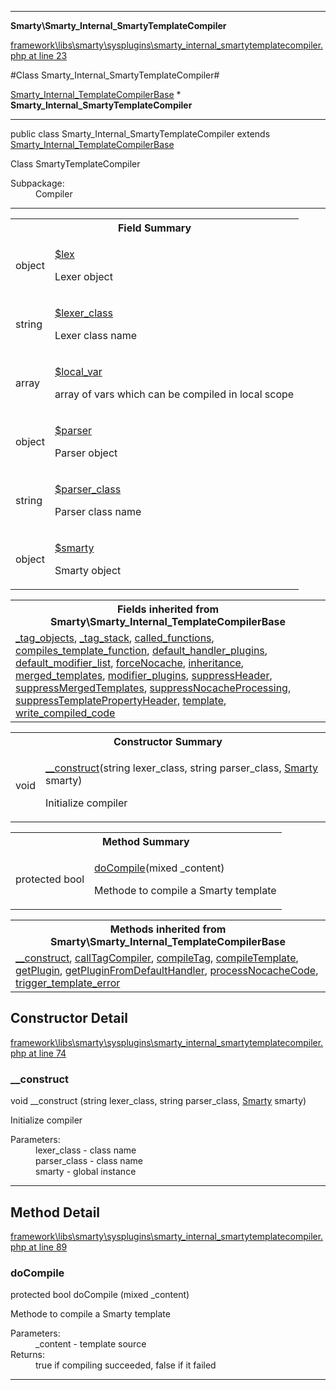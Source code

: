 

- - -

**Smarty\Smarty_Internal_SmartyTemplateCompiler**


<a href="https://github.com/JeyDotC/Hirudo/blob/master/framework/libs/smarty/sysplugins/smarty_internal_smartytemplatecompiler.php#L23" >framework\libs\smarty\sysplugins\smarty_internal_smartytemplatecompiler.php at line 23</a>

#Class Smarty_Internal_SmartyTemplateCompiler#

<a href="https://github.com/JeyDotC/Hirudo-docs/blob/master/smarty/Smarty_Internal_TemplateCompilerBase.md">Smarty_Internal_TemplateCompilerBase</a>
    * **Smarty_Internal_SmartyTemplateCompiler**




- - -

<p class="signature"><span class='k'>public  class</span> <span class='nx'>Smarty_Internal_SmartyTemplateCompiler</span>
extends <a href="https://github.com/JeyDotC/Hirudo-docs/blob/master/smarty/Smarty_Internal_TemplateCompilerBase.md">Smarty_Internal_TemplateCompilerBase</a>

</p>

<div class="comment" id="overview_description"><p>Class SmartyTemplateCompiler</p></div>

<dl>
<dt>Subpackage:</dt>
<dd>Compiler</dd>
</dl>


- - -



<table id="summary_field">
<tr><th colspan="2">Field Summary</th></tr>
<tr>
<td><span class='k'></span> <span class='nx'>object</span></td>
<td class="description"><p class="name" ><a href="#lex"> $lex</a>
                                </p><p class="description">Lexer object</p></td>
</tr>
<tr>
<td><span class='k'></span> <span class='nx'>string</span></td>
<td class="description"><p class="name" ><a href="#lexer_class"> $lexer_class</a>
                                </p><p class="description">Lexer class name</p></td>
</tr>
<tr>
<td><span class='k'></span> <span class='nx'>array</span></td>
<td class="description"><p class="name" ><a href="#local_var"> $local_var</a>
                                </p><p class="description">array of vars which can be compiled in local scope</p></td>
</tr>
<tr>
<td><span class='k'></span> <span class='nx'>object</span></td>
<td class="description"><p class="name" ><a href="#parser"> $parser</a>
                                </p><p class="description">Parser object</p></td>
</tr>
<tr>
<td><span class='k'></span> <span class='nx'>string</span></td>
<td class="description"><p class="name" ><a href="#parser_class"> $parser_class</a>
                                </p><p class="description">Parser class name</p></td>
</tr>
<tr>
<td><span class='k'></span> <span class='nx'>object</span></td>
<td class="description"><p class="name" ><a href="#smarty"> $smarty</a>
                                </p><p class="description">Smarty object</p></td>
</tr>
</table>

<table class="inherit">
<tr><th colspan="2">Fields inherited from Smarty\Smarty_Internal_TemplateCompilerBase</th></tr>
<tr><td><a href="https://github.com/JeyDotC/Hirudo-docs/blob/master/smarty/Smarty_Internal_TemplateCompilerBase.md#_tag_objects">_tag_objects</a>, <a href="https://github.com/JeyDotC/Hirudo-docs/blob/master/smarty/Smarty_Internal_TemplateCompilerBase.md#_tag_stack">_tag_stack</a>, <a href="https://github.com/JeyDotC/Hirudo-docs/blob/master/smarty/Smarty_Internal_TemplateCompilerBase.md#called_functions">called_functions</a>, <a href="https://github.com/JeyDotC/Hirudo-docs/blob/master/smarty/Smarty_Internal_TemplateCompilerBase.md#compiles_template_function">compiles_template_function</a>, <a href="https://github.com/JeyDotC/Hirudo-docs/blob/master/smarty/Smarty_Internal_TemplateCompilerBase.md#default_handler_plugins">default_handler_plugins</a>, <a href="https://github.com/JeyDotC/Hirudo-docs/blob/master/smarty/Smarty_Internal_TemplateCompilerBase.md#default_modifier_list">default_modifier_list</a>, <a href="https://github.com/JeyDotC/Hirudo-docs/blob/master/smarty/Smarty_Internal_TemplateCompilerBase.md#forceNocache">forceNocache</a>, <a href="https://github.com/JeyDotC/Hirudo-docs/blob/master/smarty/Smarty_Internal_TemplateCompilerBase.md#inheritance">inheritance</a>, <a href="https://github.com/JeyDotC/Hirudo-docs/blob/master/smarty/Smarty_Internal_TemplateCompilerBase.md#merged_templates">merged_templates</a>, <a href="https://github.com/JeyDotC/Hirudo-docs/blob/master/smarty/Smarty_Internal_TemplateCompilerBase.md#modifier_plugins">modifier_plugins</a>, <a href="https://github.com/JeyDotC/Hirudo-docs/blob/master/smarty/Smarty_Internal_TemplateCompilerBase.md#suppressHeader">suppressHeader</a>, <a href="https://github.com/JeyDotC/Hirudo-docs/blob/master/smarty/Smarty_Internal_TemplateCompilerBase.md#suppressMergedTemplates">suppressMergedTemplates</a>, <a href="https://github.com/JeyDotC/Hirudo-docs/blob/master/smarty/Smarty_Internal_TemplateCompilerBase.md#suppressNocacheProcessing">suppressNocacheProcessing</a>, <a href="https://github.com/JeyDotC/Hirudo-docs/blob/master/smarty/Smarty_Internal_TemplateCompilerBase.md#suppressTemplatePropertyHeader">suppressTemplatePropertyHeader</a>, <a href="https://github.com/JeyDotC/Hirudo-docs/blob/master/smarty/Smarty_Internal_TemplateCompilerBase.md#template">template</a>, <a href="https://github.com/JeyDotC/Hirudo-docs/blob/master/smarty/Smarty_Internal_TemplateCompilerBase.md#write_compiled_code">write_compiled_code</a></td></tr></table>

<table id="summary_constructor">
<tr><th colspan="2">Constructor Summary</th></tr>
<tr>
<td><span class='k'></span> <span class='nx'>void</span></td>
<td class="description"><p class="name"><a href="#__construct">__construct</a>(string lexer_class, string parser_class, <a href="https://github.com/JeyDotC/Hirudo/blob/master/smarty/Smarty.md">Smarty</a> smarty)</p><p class="description">Initialize compiler</p></td>
</tr>
</table>

<table id="summary_method">
<tr><th colspan="2">Method Summary</th></tr>
<tr>
<td><span class='k'>protected </span> <span class='nx'>bool</span></td>
<td class="description"><p class="name"><a href="#docompile">doCompile</a>(mixed _content)</p><p class="description">Methode to compile a Smarty template</p></td>
</tr>
</table>

<table class="inherit">
<tr><th colspan="2">Methods inherited from Smarty\Smarty_Internal_TemplateCompilerBase</th></tr>
<tr><td><a href="https://github.com/JeyDotC/Hirudo-docs/blob/master/smarty/Smarty_Internal_TemplateCompilerBase.md#__construct">__construct</a>, <a href="https://github.com/JeyDotC/Hirudo-docs/blob/master/smarty/Smarty_Internal_TemplateCompilerBase.md#callTagCompiler">callTagCompiler</a>, <a href="https://github.com/JeyDotC/Hirudo-docs/blob/master/smarty/Smarty_Internal_TemplateCompilerBase.md#compileTag">compileTag</a>, <a href="https://github.com/JeyDotC/Hirudo-docs/blob/master/smarty/Smarty_Internal_TemplateCompilerBase.md#compileTemplate">compileTemplate</a>, <a href="https://github.com/JeyDotC/Hirudo-docs/blob/master/smarty/Smarty_Internal_TemplateCompilerBase.md#getPlugin">getPlugin</a>, <a href="https://github.com/JeyDotC/Hirudo-docs/blob/master/smarty/Smarty_Internal_TemplateCompilerBase.md#getPluginFromDefaultHandler">getPluginFromDefaultHandler</a>, <a href="https://github.com/JeyDotC/Hirudo-docs/blob/master/smarty/Smarty_Internal_TemplateCompilerBase.md#processNocacheCode">processNocacheCode</a>, <a href="https://github.com/JeyDotC/Hirudo-docs/blob/master/smarty/Smarty_Internal_TemplateCompilerBase.md#trigger_template_error">trigger_template_error</a></td></tr></table>

<h2 id="detail_method">Constructor Detail</h2>

<a href="https://github.com/JeyDotC/Hirudo/blob/master/framework/libs/smarty/sysplugins/smarty_internal_smartytemplatecompiler.php#L74" >framework\libs\smarty\sysplugins\smarty_internal_smartytemplatecompiler.php at line 74</a>

<h3 id="__construct">__construct</h3>
<span class='k'></span> <span class='nx'>void</span> <span class='nf'>__construct</span> (string lexer_class, string parser_class, <a href="https://github.com/JeyDotC/Hirudo/blob/master/smarty/Smarty.md">Smarty</a> smarty)

<div class="details">
<p>Initialize compiler</p><dl>
<dt>Parameters:</dt>
<dd>lexer_class - class name</dd>
<dd>parser_class - class name</dd>
<dd>smarty - global instance</dd>
</dl>

</div>

- - -

<h2 id="detail_method">Method Detail</h2>

<a href="https://github.com/JeyDotC/Hirudo/blob/master/framework/libs/smarty/sysplugins/smarty_internal_smartytemplatecompiler.php#L89" >framework\libs\smarty\sysplugins\smarty_internal_smartytemplatecompiler.php at line 89</a>

<h3 id="doCompile()">doCompile</h3>
<span class='k'>protected </span> <span class='nx'>bool</span> <span class='nf'>doCompile</span> (mixed _content)

<div class="details">
<p>Methode to compile a Smarty template</p><dl>
<dt>Parameters:</dt>
<dd>_content - template source</dd>
<dt>Returns:</dt>
<dd>true if compiling succeeded, false if it failed</dd>
</dl>

</div>

- - -

